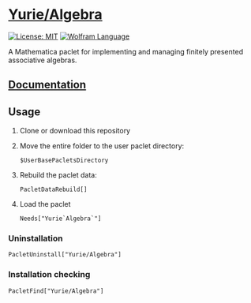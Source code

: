 # [Yurie/Algebra](https://github.com/yuriever/Yurie-Algebra)

[![License: MIT](https://img.shields.io/badge/License-MIT-blue.svg)](https://opensource.org/licenses/MIT)
[![Wolfram Language](https://img.shields.io/badge/Wolfram%20Language-14.3%2B-red.svg)](https://www.wolfram.com/language/)

A Mathematica paclet for implementing and managing finitely presented associative algebras.


## [Documentation](https://yuriever.github.io/symbolic/Yurie-Algebra/doc/)


## Usage

1. Clone or download this repository

2. Move the entire folder to the user paclet directory:

   ```wl
   $UserBasePacletsDirectory
   ```

3. Rebuild the paclet data:

   ```wl
   PacletDataRebuild[]
   ```

4. Load the paclet

    ```wl
    Needs["Yurie`Algebra`"]
    ```


### Uninstallation

```wl
PacletUninstall["Yurie/Algebra"]
```


### Installation checking

```wl
PacletFind["Yurie/Algebra"]
```
